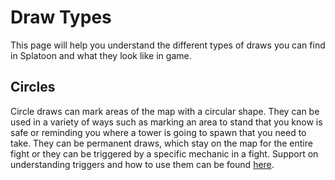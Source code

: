 # Draw Types

This page will help you understand the different types of draws you can find in Splatoon and what they look like in game.

## Circles

Circle draws can mark areas of the map with a circular shape. They can be used in a variety of ways such as marking an area to stand that you know is safe or reminding you where a tower is going to spawn that you need to take. They can be permanent draws, which stay on the map for the entire fight or they can be triggered by a specific mechanic in a fight. Support on understanding triggers and how to use them can be found [here](https://github.com/HairyTofu/Splatoon/blob/2f8510dd0a5f497dff0dfcfdc1feec57c7912cba/Presets/TRIGGER%20TYPES.md).
